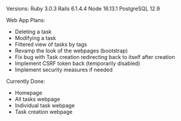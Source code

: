Versions:
Ruby 3.0.3
Rails 6.1.4.4
Node 16.13.1
PostgreSQL 12.9

Web App Plans:
- Deleting a task
- Modifying a task
- Filtered view of tasks by tags
- Revamp the look of the webpages (bootstrap)
- Fix bug with Task creation redirecting back to itself after creation
- Implement CSRF token back (temporarily disabled)
- Implement security measures if needed

Currently Done:
- Homepage
- All tasks webpage
- Individual task webpage
- Task creation webpage